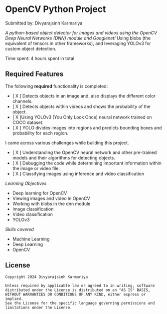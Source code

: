 # OpenCV Python Project

Submitted by: Divyarajsinh Karmariya

*A python-based object detector for images and videos using the OpenCV Deep Neural Networks (DNN) module and Googlenet!*
Using blobs (the equivalent of tensors in other frameworks), and leveraging YOLOv3 for custom object detection.

Time spent: 4 hours spent in total

## Required Features

The following **required** functionality is completed:

- [ X ] Detects objects in an image and, also displays the different color channels.
- [ X ] Detects objects within videos and shows the probability of the object.
- [ X ]Using YOLOv3 (You Only Look Once) neural network trained on COCO dataset.
- [ X ] YOLO divides images into regions and predicts bounding boxes and probability for each region.
 


I came across various challenges while building this project.
- [ X ] Understanding the OpenCV neural network and other pre-trained models and their algorithms for detecting objects.
- [ X ] Debugging the code while determining important information within the image or video file.
- [ X ] Classifying images using inference and video classification

*Learning Objectives*
- Deep learning for OpenCV
- Viewing images and video in OpenCV
- Working with blobs in the dnn module
- Image classification
- Video classification
- YOLOv3

*Skills covered*
- Machine Learning
- Deep Learning
- OpenCV

  
## License

    Copyright 2024 Divyarajsinh Karmariya

    Unless required by applicable law or agreed to in writing, software
    distributed under the License is distributed on an "AS IS" BASIS,
    WITHOUT WARRANTIES OR CONDITIONS OF ANY KIND, either express or implied.
    See the License for the specific language governing permissions and
    limitations under the License.
